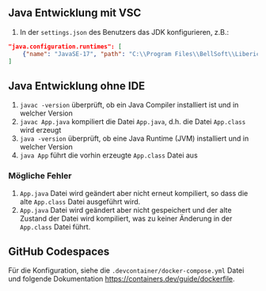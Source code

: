 ## Java Entwicklung mit VSC

1. In der `settings.json` des Benutzers das JDK konfigurieren, z.B.:
```json
"java.configuration.runtimes": [
    {"name": "JavaSE-17", "path": "C:\\Program Files\\BellSoft\\LibericaJDK-17", "default": true}
]
```

## Java Entwicklung ohne IDE

1. `javac -version` überprüft, ob ein Java Compiler installiert ist und in welcher Version
1. `javac App.java` kompiliert die Datei `App.java`, d.h. die Datei `App.class` wird erzeugt
1. `java -version` überprüft, ob eine Java Runtime (JVM) installiert und in welcher Version
1. `java App` führt die vorhin erzeugte `App.class` Datei aus

### Mögliche Fehler

1. `App.java` Datei wird geändert aber nicht erneut kompiliert, so dass die alte `App.class`
    Datei ausgeführt wird.
1. `App.java` Datei wird geändert aber nicht gespeichert und der alte Zustand der Datei wird
    kompiliert, was zu keiner Änderung in der `App.class` Datei führt.

## GitHub Codespaces

Für die Konfiguration, siehe die `.devcontainer/docker-compose.yml` Datei und folgende Dokumentation
https://containers.dev/guide/dockerfile.
